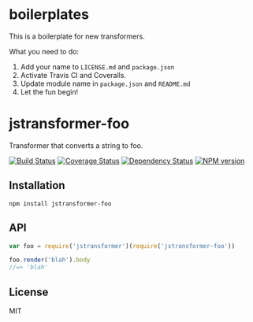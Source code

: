 # boilerplates

This is a boilerplate for new transformers.

What you need to do:

1. Add your name to `LICENSE.md` and `package.json`
2. Activate Travis CI and Coveralls.
3. Update module name in `package.json` and `README.md`
4. Let the fun begin!

# jstransformer-foo

Transformer that converts a string to foo.

[![Build Status](https://img.shields.io/travis/jstransformers/jstransformer-foo/master.svg)](https://travis-ci.org/jstransformers/jstransformer-foo)
[![Coverage Status](https://img.shields.io/coveralls/jstransformers/jstransformer-foo/master.svg)](https://coveralls.io/r/jstransformers/jstransformer-foo?branch=master)
[![Dependency Status](https://img.shields.io/gemnasium/jstransformers/jstransformer-foo.svg)](https://gemnasium.com/jstransformers/jstransformer-foo)
[![NPM version](https://img.shields.io/npm/v/jstransformer-foo.svg)](https://www.npmjs.org/package/jstransformer-foo)

## Installation

    npm install jstransformer-foo

## API

```js
var foo = require('jstransformer')(require('jstransformer-foo'))

foo.render('blah').body
//=> 'blah'
```

## License

MIT
